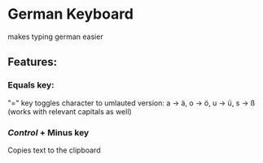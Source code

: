 # German Keyboard
makes typing german easier
## Features:
### Equals key:
"=" key toggles character to umlauted version:
a -> ä,
o -> ö,
u -> ü,
s -> ß
(works with relevant capitals as well)

### ***Control*** + Minus key
Copies text to the clipboard
